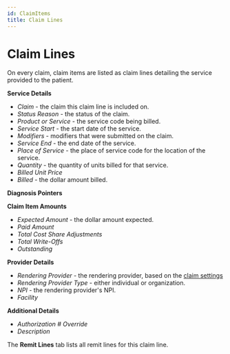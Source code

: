 ```yaml
---
id: ClaimItems
title: Claim Lines
---
```


# Claim Lines

On every claim, claim items are listed as claim lines detailing the service provided to the patient.

**Service Details**
- *Claim* - the claim this claim line is included on.
- *Status Reason* - the status of the claim.
- *Product or Service* - the service code being billed.
- *Service Start* - the start date of the service.
- *Modifiers* - modifiers that were submitted on the claim.
- *Service End* - the end date of the service.
- *Place of Service* - the place of service code for the location of the service.
- *Quantity* - the quantity of units billed for that service.
- *Billed Unit Price*
- *Billed* - the dollar amount billed.

**Diagnosis Pointers**

**Claim Item Amounts**
- *Expected Amount* - the dollar amount expected.
- *Paid Amount* 
- *Total Cost Share Adjustments*
- *Total Write-Offs*
- *Outstanding*

**Provider Details**
- *Rendering Provider* - the rendering provider, based on the [claim settings](../Billing/ClaimSettings.md)
- *Rendering Provider Type* - either individual or organization.
- *NPI* - the rendering provider's NPI.
- *Facility*

**Additional Details**
- *Authorization # Override*
- *Description*

The **Remit Lines** tab lists all remit lines for this claim line.
